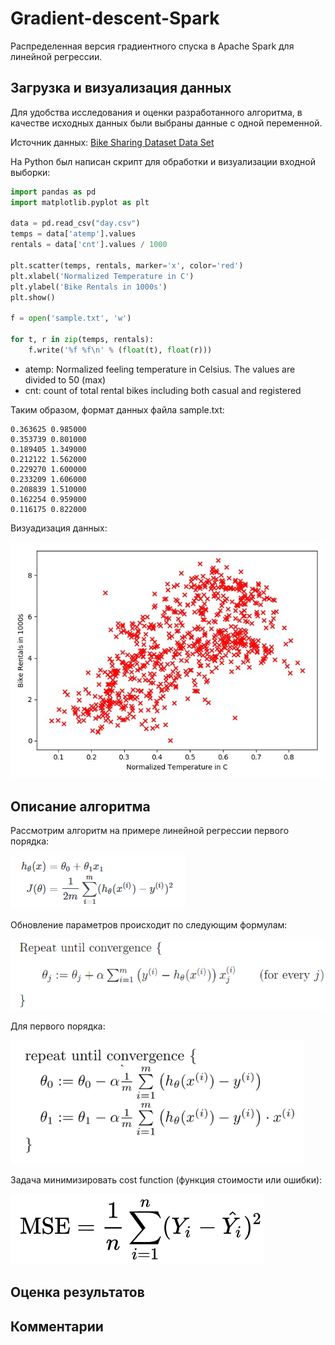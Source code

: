 # Gradient-descent-Spark

Распределенная версия градиентного спуска в Apache Spark для линейной регрессии.

## Загрузка и визуализация данных

Для удобства исследования и оценки разработанного алгоритма, в качестве исходных данных были выбраны данные с одной переменной.

Источник данных: [Bike Sharing Dataset Data Set](https://archive.ics.uci.edu/ml/datasets/Bike+Sharing+Dataset)

На Python был написан скрипт для обработки и визуализации входной выборки:


```python
import pandas as pd
import matplotlib.pyplot as plt

data = pd.read_csv("day.csv")
temps = data['atemp'].values
rentals = data['cnt'].values / 1000

plt.scatter(temps, rentals, marker='x', color='red')
plt.xlabel('Normalized Temperature in C')
plt.ylabel('Bike Rentals in 1000s')
plt.show()

f = open('sample.txt', 'w')

for t, r in zip(temps, rentals):
    f.write('%f %f\n' % (float(t), float(r)))
```

- atemp: Normalized feeling temperature in Celsius. The values are divided to 50 (max)
- cnt: count of total rental bikes including both casual and registered

Таким образом, формат данных файла sample.txt:
```       
0.363625 0.985000
0.353739 0.801000
0.189405 1.349000
0.212122 1.562000
0.229270 1.600000
0.233209 1.606000
0.208839 1.510000
0.162254 0.959000
0.116175 0.822000
```
Визуадизация данных:

![alt text](./data.jpg)

## Описание алгоритма

Рассмотрим алгоритм на примере линейной регрессии первого порядка:

![alt text](./formula_1.png)

Обновление параметров происходит по следующим формулам:

![alt text](./formula_2.png)

Для первого порядка:

![alt text](./formula_3.png)

Задача минимизировать cost function (функция стоимости или ошибки):

![alt text](./formula_4.png)






## Оценка результатов

## Комментарии

